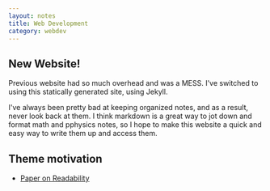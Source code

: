 ```yaml
---
layout: notes
title: Web Development
category: webdev
---
```


## New Website!

Previous website had so much overhead and was a MESS. I've switched to using this statically generated site, using Jekyll.

I've always been pretty bad at keeping organized notes, and as a result, never look back at them. I think markdown is a great way to jot down and format math and pphysics notes, so I hope to make this website a quick and easy way to write them up and access them. 

## Theme motivation

- [Paper on Readability](https://www.cs.cmu.edu/~jbigham/pubs/pdfs/2017/colors.pdf)

